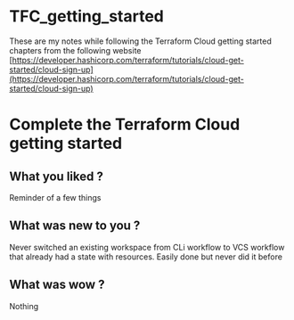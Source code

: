 # TFC_getting_started

These are my notes while following the Terraform Cloud getting started chapters from the following website [https://developer.hashicorp.com/terraform/tutorials/cloud-get-started/cloud-sign-up](https://developer.hashicorp.com/terraform/tutorials/cloud-get-started/cloud-sign-up)


# Complete the Terraform Cloud getting started

## What you liked ?
Reminder of a few things

## What was new to you ?
Never switched an existing workspace from CLi workflow to VCS workflow that already had a state with resources. Easily done but never did it before

## What was wow ?
Nothing

